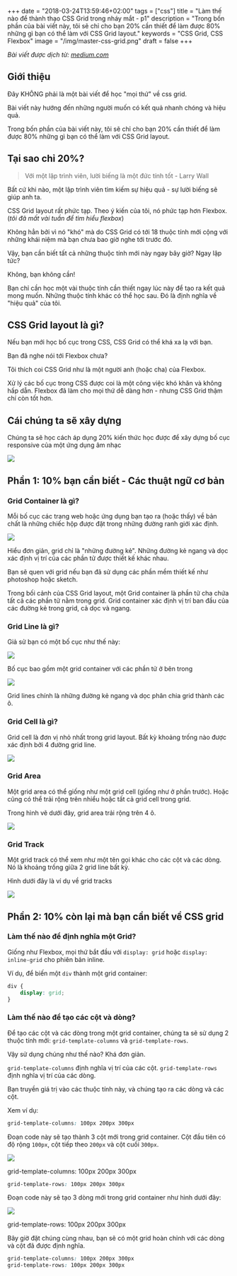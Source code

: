 +++
date = "2018-03-24T13:59:46+02:00"
tags = ["css"]
title = "Làm thế nào để thành thạo CSS Grid trong nháy mắt - p1"
description = "Trong bốn phần của bài viết này, tôi sẽ chỉ cho bạn 20% cần thiết để làm được 80% những gì bạn có thể làm với CSS Grid layout."
keywords = "CSS Grid, CSS Flexbox"
image = "/img/master-css-grid.png"
draft = false
+++

*Bài viết được dịch từ: [medium.com](https://medium.com/flexbox-and-grids/how-to-efficiently-master-the-css-grid-in-a-jiffy-585d0c213577)*

## Giới thiệu

Đây KHÔNG phải là một bài viết để học "mọi thứ" về css grid.

Bài viết này hướng đến những người muốn có kết quả nhanh chóng và hiệu quả.

Trong bốn phần của bài viết này, tôi sẽ chỉ cho bạn 20% cần thiết để làm được 80% những gì bạn có thể làm với CSS Grid layout.

## Tại sao chỉ 20%?

> Với một lập trình viên, lười biếng là một đức tính tốt - Larry Wall

Bất cứ khi nào, một lập trình viên tìm kiếm sự hiệu quả - sự lười biếng sẽ giúp anh ta.

CSS Grid layout rất phức tạp. Theo ý kiến của tôi, nó phức tạp hơn Flexbox. (*tôi đã mất vài tuần để tìm hiểu flexbox*)

Không hẳn bởi vì nó "khó" mà do CSS Grid có tới 18 thuộc tính mới cộng với những khái niệm mà bạn chưa bao giờ nghe tới trước đó.

Vậy, bạn cần biết tất cả những thuộc tính mới này ngay bây giờ? Ngay lập tức?

Không, bạn không cần!

Bạn chỉ cần học một vài thuộc tính cần thiết ngay lúc này để tạo ra kết quả mong muốn. Những thuộc tính khác có thể học sau. Đó là định nghĩa về "hiệu quả" của tôi.

## CSS Grid layout là gì?

Nếu bạn mới học bố cục trong CSS, CSS Grid có thể khá xa lạ với bạn.

Bạn đã nghe nói tới Flexbox chưa?

Tôi thích coi CSS Grid như là một người anh (hoặc cha) của Flexbox.

Xử lý các bố cục trong CSS được coi là một công việc khó khăn và không hấp dẫn. Flexbox đã làm cho mọi thứ dễ dàng hơn - nhưng CSS Grid thậm chí còn tốt hơn.

## Cái chúng ta sẽ xây dựng

Chúng ta sẽ học cách áp dụng 20% kiến thức học được để xây dựng bố cục responsive của một ứng dụng âm nhạc

![](https://cdn-images-1.medium.com/max/900/1*ripUP4LuXPQ851Zlq79bWQ.gif)

## Phần 1: 10% bạn cần biết - Các thuật ngữ cơ bản

### Grid Container là gì?

Mỗi bố cục các trang web hoặc ứng dụng bạn tạo ra (hoặc thấy) về bản chất là những chiếc hộp được đặt trong những đường ranh giới xác định.

![](https://cdn-images-1.medium.com/max/720/1*uFGh3Vo2i9MneYvjqJNhRw.gif)

Hiểu đơn giản, grid chỉ là "những đường kẻ". Những đường kẻ ngang và dọc xác định vị trí của các phần tử được thiết kế khác nhau.

Bạn sẽ quen với grid nếu bạn đã sử dụng các phần mềm thiết kế như photoshop hoặc sketch.

Trong bối cảnh của CSS Grid layout, một Grid container là phần tử cha chứa tất cả các phần tử nằm trong grid. Grid container xác định vị trí ban đầu của các đường kẻ trong grid, cả dọc và ngang. 

### Grid Line là gì?

Giả sử bạn có một bố cục như thế này:

![](https://cdn-images-1.medium.com/max/900/1*xcID2GAZoYqhb4LYjN6Qug.png)

Bố cục bao gồm một grid container với các phần tử ở bên trong

![](https://cdn-images-1.medium.com/max/900/1*9K74dULhLERm5_3a37Byqw.png)

Grid lines chính là những đường kẻ ngang và dọc phân chia grid thành các ô.

### Grid Cell là gì?

Grid cell là đơn vị nhỏ nhất trong grid layout. Bất kỳ khoảng trống nào được xác định bởi 4 đường grid line.

![](https://cdn-images-1.medium.com/max/900/1*7X_NTZG0ikpVwsaB0qfdAw.png)

### Grid Area

Một grid area có thể giống như một grid cell (giống như ở phần trước). Hoặc cũng có thể trải rộng trên nhiểu hoặc tất cả grid cell trong grid.

Trong hình vẽ dưới đây, grid area trải rộng trên 4 ô.

![](https://cdn-images-1.medium.com/max/900/1*_4ZnWO3zlt82VMHQ_3VNXA.png)

### Grid Track

Một grid track có thể xem như một tên gọi khác cho các cột và các dòng. Nó là khoảng trống giữa 2 grid line bất kỳ.

Hình dưới đây là ví dụ về grid tracks

![](https://cdn-images-1.medium.com/max/360/1*-tby4L7UaQavuy6uc0H1LQ.png)

## Phần 2: 10% còn lại mà bạn cần biết về CSS grid

### Làm thế nào để định nghĩa một Grid?

Giống như Flexbox, mọi thứ bắt đầu với <code>display: grid</code> hoặc <code>display: inline-grid</code> cho phiên bản inline.

Ví dụ, để biến một <code>div</code> thành một grid container:

```css 
div {
    display: grid;
}
```

### Làm thế nào để tạo các cột và dòng?

Để tạo các cột và các dòng trong một grid container, chúng ta sẽ sử dụng 2 thuộc tính mới: <code>grid-template-columns</code> và <code>grid-template-rows</code>.

Vậy sử dụng chúng như thế nào? Khá đơn giản.

<code>grid-template-columns</code> định nghĩa vị trí của các cột. <code>grid-template-rows</code> định nghĩa vị trí của các dòng.

Bạn truyền giá trị vào các thuộc tính này, và chúng tạo ra các dòng và các cột.

Xem ví dụ:

```css
grid-template-columns: 100px 200px 300px
```

Đoạn code này sẽ tạo thành 3 cột mới trong grid container. Cột đầu tiên có độ rộng <code>100px</code>, cột tiếp theo <code>200px</code> và cột cuối <code>300px</code>.

![](https://cdn-images-1.medium.com/max/900/1*OGJmxXekTwSlW-aoTeSXEw.png)

<figcaption>grid-template-columns: 100px 200px 300px</figcaption>

```css
grid-template-rows: 100px 200px 300px
```

Đoạn code này sẽ tạo 3 dòng mới trong grid container như hình dưới đây:

![](https://cdn-images-1.medium.com/max/900/1*TcGMy7iMxXoRbqs8hL0NHw.png)

<figcaption>grid-template-rows: 100px 200px 300px</figcaption>

Bây giờ đặt chúng cùng nhau, bạn sẽ có một grid hoàn chỉnh với các dòng và cột đã được định nghĩa.

```css
grid-template-columns: 100px 200px 300px
grid-template-rows: 100px 200px 300px
```



